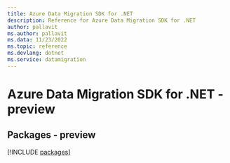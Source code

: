 ```yaml
---
title: Azure Data Migration SDK for .NET
description: Reference for Azure Data Migration SDK for .NET
author: pallavit
ms.author: pallavit
ms.data: 11/23/2022
ms.topic: reference
ms.devlang: dotnet
ms.service: datamigration
---
```

# Azure Data Migration SDK for .NET - preview
## Packages - preview
[!INCLUDE [packages](data-migration-index.md)]